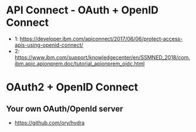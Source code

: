 
# API Connect - OAuth + OpenID Connect

 - 1: https://developer.ibm.com/apiconnect/2017/06/06/protect-access-apis-using-openid-connect/
 - 2: https://www.ibm.com/support/knowledgecenter/en/SSMNED_2018/com.ibm.apic.apionprem.doc/tutorial_apionprem_oidc.html

 # OAuth2 + OpenID Connect

 ## Your own OAuth/OpenId server

- https://github.com/ory/hydra

